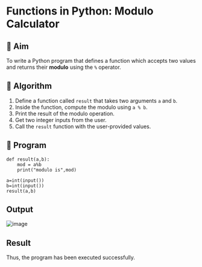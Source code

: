 # Functions in Python: Modulo Calculator

## 🎯 Aim
To write a Python program that defines a function which accepts two values and returns their **modulo** using the `%` operator.

## 🧠 Algorithm
1. Define a function called `result` that takes two arguments `a` and `b`.
2. Inside the function, compute the modulo using `a % b`.
3. Print the result of the modulo operation.
4. Get two integer inputs from the user.
5. Call the `result` function with the user-provided values.

## 🧾 Program
```
def result(a,b):
    mod = a%b
    print("modulo is",mod)

a=int(input())
b=int(input())
result(a,b)
```


## Output

![image](https://github.com/user-attachments/assets/dea945f3-0250-4e37-a752-941b8adf854f)


## Result
Thus, the program has been executed successfully.
